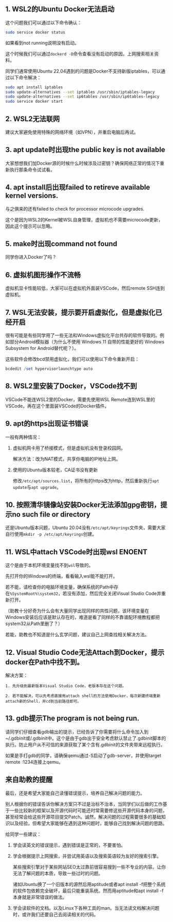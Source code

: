 ## 1. WSL2的Ubuntu Docker无法启动

这个问题我们可以通过以下命令确认：

```bash
sudo service docker status
```

如果看到not running说明没有启动。

这个时候我们可以通过`dockerd -D`命令查看没有启动的原因，上网搜索相关资料。

同学们通常使用Ubuntu 22.04遇到的问题是Docker不支持新版iptables，可以通过以下命令解决：

```bash
sudo apt install iptables
sudo update-alternatives --set iptables /usr/sbin/iptables-legacy
sudo update-alternatives --set ip6tables /usr/sbin/ip6tables-legacy
sudo service docker start
```

## 2. WSL2无法联网

建议大家避免使用特殊的网络环境（如VPN），并重启电脑后再试。

## 3. apt update时出现the public key is not available

大家想想我们加Docker源的时候什么时候涉及过密钥？确保网络正常的情况下重新执行那条命令试试看。

## 4. apt install后出现failed to retireve available kernel versions.

与之俱来的还有failed to check for processor microcode upgrades.

这个是因为WSL2的Kernel被WSL自身管理，虚拟机也不需要microcode更新，因此这个提示可以忽略。

## 5. make时出现command not found

同学你进入Docker了吗？

## 6. 虚拟机图形操作不流畅

虚拟机显卡性能较低，大家可以在虚拟机外面装VSCode，然后remote SSH连到虚拟机。

## 7. WSL无法安装，提示要开启虚拟化，但是虚拟化已经开启

很有可能是有些同学用了一些无法和Windows虚拟化平台共存的软件导致的。例如部分Android模拟器（为什么不使用 Windows 11 自带的性能更好的 Windows Subsystem for Android替代呢？）。

这些软件会修改bcd禁用虚拟化，我们可以使用以下命令重新开启：

```powershell
bcdedit /set hypervisorlaunchtype auto
```

## 8. WSL2里安装了Docker，VSCode找不到

VSCode不能连WSL2里的Docker，需要先使用WSL Remote连到WSL里的VSCode，再在这个里面装VSCode的Docker插件。

## 9. apt的https出现证书错误

一般有两种情况：

1. 虚拟机网卡用了桥接模式，但是虚拟机没有登录校园网。

    解决方法：改为NAT模式，共享你电脑的IP地址上网。

2. 使用的Ubuntu版本较老，CA证书没有更新

    修改`/etc/apt/sources.list`，将所有的https改为http，然后重新执行`apt update`与`apt upgrade`。

## 10. 按照清华镜像站安装Docker无法添加gpg密钥，提示no such file or directory

还是Ubuntu版本问题，Ubuntu 20.04没有`/etc/apt/keyrings`文件夹，需要大家自行使用`mkdir -p /etc/apt/keyrings`创建。

## 11. WSL中attach VSCode时出现wsl ENOENT

这个是由于本机环境变量找不到`wsl`导致的。

先打开你的Windows的终端，看看输入wsl能不能打开。

若不能，请检查你的电脑环境变量，确保系统的Path中存在`%SystemRoot%\system32`，若没有添加，然后完全关闭Visual Studio Code并重新打开。

（助教十分好奇为什么会有大量同学出现同样的共性问题，该环境变量在Windows安装后应该是默认存在的，难道是看了同样的不靠谱配环境教程都把system32从Path里删了？）

若能，助教也不知道是什么玄学问题，建议自己上网查找相关解决方法。

## 12. Visual Studio Code无法Attach到Docker，提示docker在Path中找不到。

解决方案：

    1. 先升级到最新版本Visual Studio Code，老版本存在这个问题。

    2. 若不能解决，可以先考虑直接用attach shell的方法使用Docker，每次新建终端重新attach新的Shell，并cd到当前路径即可。

## 13. gdb提示The program is not being run.

请同学们仔细查看gdb输出的提示，已经告诉了你需要将什么命令加入到~/.gdbinit或/.gdbinit中。这个是由于gdb出于安全考虑默认禁止了.gdbinit脚本的执行。防止用户从不可信的来源获取了某个含有.gdbinit的文件夹带来远程执行。

如果是手打gdb的同学，请确保qemu通过-S启动了gdb-server，并使用target remote :1234连接上qemu。

## 来自助教的提醒

最后，还是希望大家能自己读懂错误提示，培养自己解决问题的能力。

别人根据你的错误告诉你解决方案只不过是治标不治本，当同学们以后做的工作基于一些比较新的框架以及开源代码时可能还时常需要修这些开源代码本身的问题，甚至经常会给这些开源项目提交Patch。诚然，解决问题的过程需要很多的基础知识以及经验，但希望大家能够在遇到这种问题时，能够自己找到解决问题的思路。

给同学一些建议：

1. 学会读英文的错误提示，遇到错误是正常的，不要害怕。

2. 学会根据提示上网搜索，并尝试用英语以及搜索英语较为友好的搜索引擎。

    某些搜索引擎对于某些网站SEO太过靠前很容易搜到一些不专业的内容。让你无法了解问题的本质，导致一些过时的问题。
    
    诸如Ubuntu换了一个旧版本的源然后用aptitude或者apt install -f把整个系统的软件包依赖完全破坏，最后只能重装系统。然而用aptitude和apt install -f本身就是非常错误的做法。

3. 学会读软件的文档。以及Linux下各种工具的man。当无法读文档解决问题时，或许我们还要自己去阅读相关的代码。